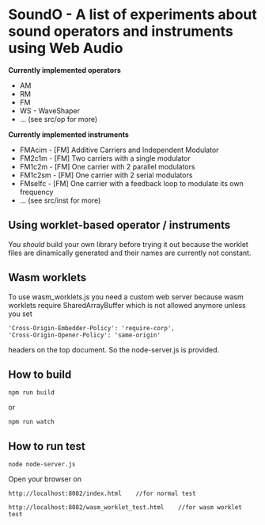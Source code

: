 # SoundO - A list of experiments about sound operators and instruments using Web Audio

**Currently implemented operators**
* AM 
* RM
* FM
* WS - WaveShaper
* ... (see src/op for more)

**Currently implemented instruments**
* FMAcim - [FM] Additive Carriers and Independent Modulator
* FM2c1m - [FM] Two carriers with a single modulator
* FM1c2m - [FM] One carrier with 2 parallel modulators
* FM1c2sm - [FM] One carrier with 2 serial modulators
* FMselfc - [FM] One carrier with a feedback loop to modulate its own frequency
* ... (see src/inst for more)

## Using worklet-based operator / instruments
You *should* build your own library before trying it out because the worklet files are dinamically generated and their names are currently not constant.

## Wasm worklets
To use wasm_worklets.js you need a custom web server because wasm worklets require SharedArrayBuffer which is not allowed anymore unless you set 

```
'Cross-Origin-Embedder-Policy': 'require-corp',
'Cross-Origin-Opener-Policy': 'same-origin'
```

headers on the top document. So the node-server.js is provided.

## How to build

```
npm run build
```

or

```
npm run watch
```

## How to run test
```
node node-server.js
```

Open your browser on
```
http://localhost:8082/index.html    //for normal test
```

```
http://localhost:8082/wasm_worklet_test.html    //for wasm worklet test
```


